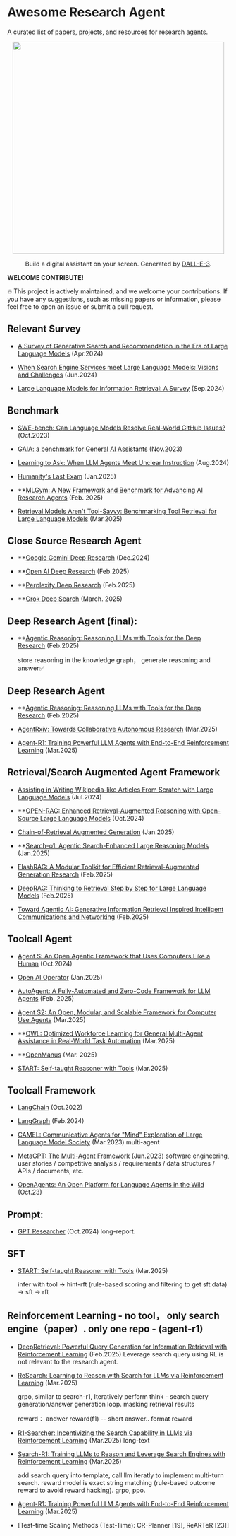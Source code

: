 # Awesome Research Agent

A curated list of papers, projects, and resources for research agents.
<p align="center">
<img src="assets/agent.webp" width="480px"/>   
</p>
<p align="center">
Build a digital assistant on your screen. Generated by <a href="https://openai.com/index/dall-e-3/">DALL-E-3</a>.
</p>

**WELCOME CONTRIBUTE!**

🔥 This project is actively maintained, and we welcome your contributions. If you have any suggestions, such as missing papers or information, please feel free to open an issue or submit a pull request.

## Relevant Survey
+ [A Survey of Generative Search and Recommendation in the Era of Large Language Models](https://arxiv.org/abs/2404.16924) (Apr.2024)
  
+ [When Search Engine Services meet Large Language Models: Visions and Challenges](https://arxiv.org/abs/2407.00128) (Jun.2024)

+ [Large Language Models for Information Retrieval: A Survey](https://arxiv.org/abs/2308.07107) (Sep.2024)



## Benchmark
+ [SWE-bench: Can Language Models Resolve Real-World GitHub Issues?](https://arxiv.org/abs/2310.06770)(Oct.2023)
  
+ [GAIA: a benchmark for General AI Assistants](https://arxiv.org/abs/2311.12983) (Nov.2023)

+ [Learning to Ask: When LLM Agents Meet Unclear Instruction](https://arxiv.org/abs/2409.00557v3) (Aug.2024)

+ [Humanity's Last Exam](https://arxiv.org/abs/2501.14249) (Jan.2025)
  
+ **[MLGym: A New Framework and Benchmark for Advancing AI Research Agents](https://arxiv.org/abs/2502.14499) (Feb. 2025)

+ [Retrieval Models Aren't Tool-Savvy: Benchmarking Tool Retrieval for Large Language Models](https://arxiv.org/abs/2503.01763) (Mar.2025)

## Close Source Research Agent
+ **[Google Gemini Deep Research](https://gemini.google/overview/deep-research/) (Dec.2024)

+ **[Open AI Deep Research](https://openai.com/index/introducing-deep-research/) (Feb.2025)

+ **[Perplexity Deep Research](https://www.perplexity.ai/hub/blog/introducing-perplexity-deep-research) (Feb.2025)

+ **[Grok Deep Search](https://x.ai/news/grok-3) (March. 2025)

## Deep Research Agent (final):
+ **[Agentic Reasoning: Reasoning LLMs with Tools for the Deep Research](https://arxiv.org/abs/2502.04644) (Feb.2025)
  
  store reasoning in the knowledge graph， generate reasoning and answer✅


## Deep Research Agent
+ **[Agentic Reasoning: Reasoning LLMs with Tools for the Deep Research](https://arxiv.org/abs/2502.04644) (Feb.2025)

+ [AgentRxiv: Towards Collaborative Autonomous Research](https://agentrxiv.github.io/) (Mar.2025)

+ [Agent-R1: Training Powerful LLM Agents with End-to-End Reinforcement Learning](https://github.com/0russwest0/Agent-R1) (Mar.2025)

## Retrieval/Search Augmented Agent Framework
+ [Assisting in Writing Wikipedia-like Articles From Scratch with Large Language Models](https://arxiv.org/abs/2402.14207) (Jul.2024)

+ **[OPEN-RAG: Enhanced Retrieval-Augmented Reasoning with Open-Source Large Language Models](https://arxiv.org/abs/2410.01782) (Oct.2024)

+ [Chain-of-Retrieval Augmented Generation](https://arxiv.org/abs/2501.14342) (Jan.2025)

+ **[Search-o1: Agentic Search-Enhanced Large Reasoning Models](https://arxiv.org/abs/2501.05366) (Jan.2025)

+ [FlashRAG: A Modular Toolkit for Efficient Retrieval-Augmented Generation Research](https://arxiv.org/abs/2405.13576) (Feb.2025)

+ [DeepRAG: Thinking to Retrieval Step by Step for Large Language Models](https://arxiv.org/abs/2502.01142) (Feb.2025)

+ [Toward Agentic AI: Generative Information Retrieval Inspired Intelligent Communications and Networking](https://arxiv.org/abs/2502.16866) (Feb.2025)

## Toolcall Agent
+ [Agent S: An Open Agentic Framework that Uses Computers Like a Human](https://arxiv.org/abs/2410.08164) (Oct.2024)

+ [Open AI Operator](https://openai.com/index/introducing-operator/) (Jan.2025)

+ [AutoAgent: A Fully-Automated and Zero-Code Framework for LLM Agents](https://arxiv.org/pdf/2502.05957) (Feb. 2025)

+ [Agent S2: An Open, Modular, and Scalable Framework for Computer Use Agents](https://www.simular.ai/agent-s2) (Mar.2025)

+ **[OWL: Optimized Workforce Learning for General Multi-Agent Assistance in Real-World Task Automation](https://github.com/camel-ai/owl/tree/main?tab=readme-ov-file) (Mar.2025)

+ **[OpenManus](https://github.com/mannaandpoem/OpenManus) (Mar. 2025)

+ [START: Self-taught Reasoner with Tools](https://arxiv.org/abs/2503.04625) (Mar.2025)


## Toolcall Framework
+ [LangChain](https://github.com/langchain-ai/langchain) (Oct.2022)
  
+ [LangGraph](https://github.com/langchain-ai/langgraph) (Feb.2024)

+ [CAMEL: Communicative Agents for "Mind" Exploration of Large Language Model Society](https://arxiv.org/abs/2303.17760) (Mar.2023)
  multi-agent
  
+ [MetaGPT: The Multi-Agent Framework](https://github.com/geekan/MetaGPT) (Jun.2023)
  software engineering, user stories / competitive analysis / requirements / data structures / APIs / documents, etc.
  
+ [OpenAgents: An Open Platform for Language Agents in the Wild](https://arxiv.org/abs/2310.10634) (Oct.23)
  

## Prompt:
+ [GPT Researcher](https://github.com/assafelovic/gpt-researcher) (Oct.2024)
  long-report.



## SFT
+ [START: Self-taught Reasoner with Tools](https://arxiv.org/abs/2503.04625) (Mar.2025)

  infer with tool -> hint-rft (rule-based scoring and filtering to get sft data) -> sft -> rft

## Reinforcement Learning - no tool， only search engine（paper）. only one repo - (agent-r1)
+ [DeepRetrieval: Powerful Query Generation for Information Retrieval with Reinforcement Learning](https://arxiv.org/abs/2503.00223) (Feb.2025)
  Leverage search query using RL is not relevant to the research agent.

+ [ReSearch: Learning to Reason with Search for LLMs via Reinforcement Learning](https://github.com/Agent-RL/ReSearch) (Mar.2025)
  
  grpo, similar to search-r1, Iteratively perform think - search query generation/answer generation loop. masking retrieval results

  reward： andwer reward(f1) -- short answer.. format reward

+ [R1-Searcher: Incentivizing the Search Capability in LLMs via Reinforcement Learning](https://arxiv.org/abs/2503.05592) (Mar.2025)
  long-text
  
+ [Search-R1: Training LLMs to Reason and Leverage Search Engines with Reinforcement Learning](https://arxiv.org/abs/2503.09516) (Mar.2025)

  add search query into template, call llm iteratly to implement multi-turn search. reward model is exact string matching (rule-based outcome reward to avoid reward hacking). grpo, ppo.

+ [Agent-R1: Training Powerful LLM Agents with End-to-End Reinforcement Learning](https://github.com/0russwest0/Agent-R1) (Mar.2025)

+ [Test-time Scaling Methods (Test-Time): CR-Planner [19], ReARTeR [23]]




